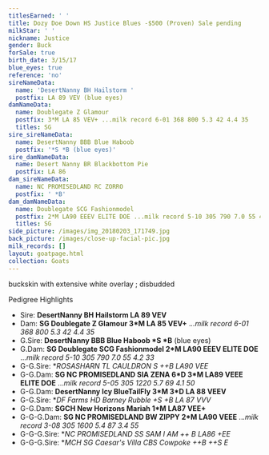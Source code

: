 ```yaml
---
titlesEarned: ' '
title: Dozy Doe Down HS Justice Blues -$500 (Proven) Sale pending
milkStar: ' '
nickname: Justice
gender: Buck
forSale: true
birth_date: 3/15/17
blue_eyes: true
reference: 'no'
sireNameData:
  name: 'DesertNanny BH Hailstorm '
  postfix: LA 89 VEV (blue eyes)
damNameData:
  name: Doublegate Z Glamour
  postfix: 3*M LA 85 VEV+ ...milk record 6-01 368 800 5.3 42 4.4 35
  titles: SG
sire_sireNameData:
  name: DesertNanny BBB Blue Haboob
  postfix: '*S *B (blue eyes)'
sire_damNameData:
  name: Desert Nanny BR Blackbottom Pie
  postfix: LA 86
dam_sireNameData:
  name: NC PROMISEDLAND RC ZORRO
  postfix: ' *B'
dam_damNameData:
  name: Doublegate SCG Fashionmodel
  postfix: 2*M LA90 EEEV ELITE DOE ...milk record 5-10 305 790 7.0 55 4.2 33
  titles: SG
side_picture: /images/img_20180203_171749.jpg
back_picture: /images/close-up-facial-pic.jpg
milk_records: []
layout: goatpage.html
collection: Goats
---
```

buckskin with extensive white overlay ; disbudded

Pedigree Highlights

* Sire: **DesertNanny BH Hailstorm LA 89 VEV**
* Dam: **SG Doublegate Z Glamour 3*M LA 85 VEV+** ._..milk record 6-01 368 800 5.3 42 4.4 35_
* G.Sire: **DesertNanny BBB Blue Haboob \*S \*B** (blue eyes)
* G.Dam: **SG Doublegate SCG Fashionmodel 2*M LA90 EEEV ELITE DOE** .._.milk record 5-10 305 790 7.0 55 4.2 33_
* G-G.Sire: **ROSASHARN TL CAULDRON *S ++B LA90 VEE**
* G-G.Dam: **SG NC PROMISEDLAND SIA ZENA 6\*D 3\*M LA89 VEEE ELITE DOE** ..._milk record 5-05 305 1220 5.7 69 4.1 50_
* G-G.Dam: **DesertNanny Icy BlueTailFly 3\*M 3\*D LA 88 VEEV**
* G-G.Sire: **DF Farms HD Barney Rubble +*S +B LA 87 VVV**
* G-G.Dam: **SGCH New Horizons Mariah 1*M LA87 VEE+**
* G-G-G.Dam: **SG NC PROMISEDLAND BW ZIPPY 2*M LA90 VEEE** .._.milk record 3-08 305 1600 5.4 87 3.4 55_
* G-G-G.Sire: **NC PROMISEDLAND SS SAM I AM ++ *B LA86 +EE**
* G-G-G.Sire: **MCH SG Caesar's Villa CBS Cowpoke ++B ++*S E**

